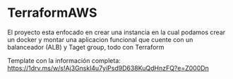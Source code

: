 # TerraformAWS
El proyecto esta enfocado en crear una instancia en la cual podamos crear un docker y montar una aplicacion funcional que cuente con un balanceador (ALB) y Taget group, todo con Terraform

Template con la información completa:
https://1drv.ms/w/s!Aj3Gnskl4u7yiPsd9D638KuQdHnzFQ?e=Z000Dn
